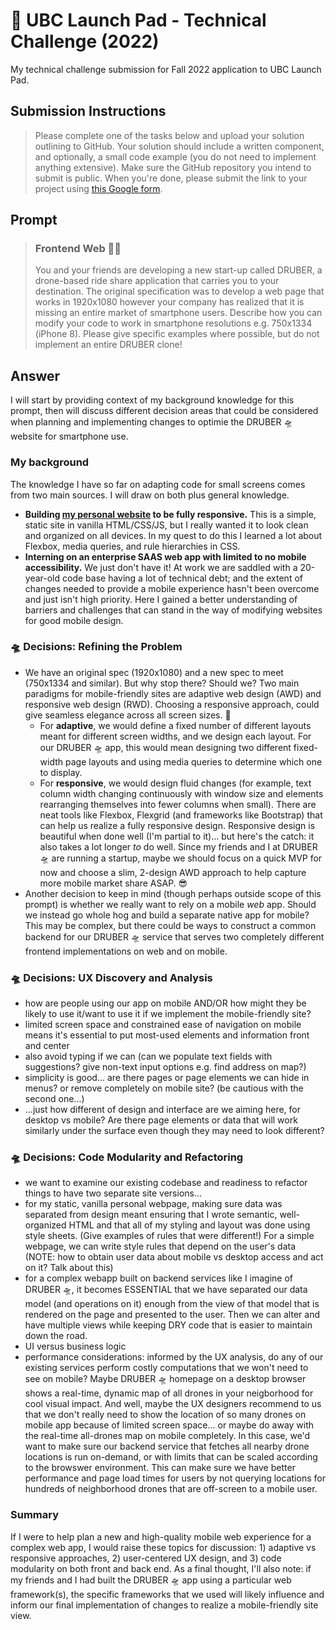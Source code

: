 # 🚀 UBC Launch Pad - Technical Challenge (2022)
My technical challenge submission for Fall 2022 application to UBC Launch Pad.

## Submission Instructions
> Please complete one of the tasks below and upload your solution outlining to GitHub. Your solution should include a written component, and optionally, a small code example (you do not need to implement anything extensive). Make sure the GitHub repository you intend to submit is public. When you're done, please submit the link to your project using [this Google form](https://forms.gle/asBhJtnGEGtWFggG6).

## Prompt
> ### Frontend Web 👩‍💻
> You and your friends are developing a new start-up called DRUBER, a drone-based ride share application that carries you to your destination. The original specification was to develop a web page that works in 1920x1080 however your company has realized that it is missing an entire market of smartphone users. Describe how you can modify your code to work in smartphone resolutions e.g. 750x1334 (iPhone 8). Please give specific examples where possible, but do not implement an entire DRUBER clone!

## Answer
I will start by providing context of my background knowledge for this prompt, then will discuss different decision areas that could be considered when planning and implementing changes to optimie the DRUBER 🛸 website for smartphone use.

### My background
The knowledge I have so far on adapting code for small screens comes from two main sources. I will draw on both plus general knowledge.
- **Building [my personal website](https://ellenlloyd.ca/) to be fully responsive.** This is a simple, static site in vanilla HTML/CSS/JS, but I really wanted it to look clean and organized on all devices. In my quest to do this I learned a lot about Flexbox, media queries, and rule hierarchies in CSS.
- **Interning on an enterprise SAAS web app with limited to no mobile accessibility.** We just don't have it! At work we are saddled with a 20-year-old code base having a lot of technical debt; and the extent of changes needed to provide a mobile experience hasn't been overcome and just isn't high priority. Here I gained a better understanding of barriers and challenges that can stand in the way of modifying websites for good mobile design. 

### 🛸 Decisions: Refining the Problem
- We have an original spec (1920x1080) and a new spec to meet (750x1334 and similar). But why stop there? Should we? Two main paradigms for mobile-friendly sites are adaptive web design (AWD) and responsive web design (RWD). Choosing a responsive approach, could give seamless elegance across all screen sizes. 👀
  - For **adaptive**, we would define a fixed number of different layouts meant for different screen widths, and we design each layout. For our DRUBER 🛸 app, this would mean designing two different fixed-width page layouts and using media queries to determine which one to display.
  - For **responsive**, we would design fluid changes (for example, text column width changing continuously with window size and elements rearranging themselves into fewer columns when small). There are neat tools like Flexbox, Flexgrid (and frameworks like Bootstrap) that can help us realize a fully responsive design. Responsive design is beautiful when done well (I'm partial to it)... but here's the catch: it also takes a lot longer _to_ do well. Since my friends and I at DRUBER 🛸 are running a startup, maybe we should focus on a quick MVP for now and choose a slim, 2-design AWD approach to help capture more mobile market share ASAP. 😎
- Another decision to keep in mind (though perhaps outside scope of this prompt) is whether we really want to rely on a mobile _web_ app. Should we instead go whole hog and build a separate native app for mobile? This may be complex, but there could be ways to construct a common backend for our DRUBER 🛸 service that serves two completely different frontend implementations on web and on mobile.

### 🛸 Decisions: UX Discovery and Analysis
- how are people using our app on mobile AND/OR how might they be likely to use it/want to use it if we implement the mobile-friendly site?
- limited screen space and constrained ease of navigation on mobile means it's essential to put most-used elements and information front and center
- also avoid typing if we can (can we populate text fields with suggestions? give non-text input options e.g. find address on map?)
- simplicity is good... are there pages or page elements we can hide in menus? or remove completely on mobile site? (be cautious with the second one...)
- ...just how different of design and interface are we aiming here, for desktop vs mobile? Are there page elements or data that will work similarly under the surface even though they may need to look different?

### 🛸 Decisions: Code Modularity and Refactoring
- we want to examine our existing codebase and readiness to refactor things to have two separate site versions... 
- for my static, vanilla personal webpage, making sure data was separated from design meant ensuring that I wrote semantic, well-organized HTML and that all of my styling and layout was done using style sheets. (Give examples of rules that were different!) For a simple webpage, we can write style rules that depend on the user's data (NOTE: how to obtain user data about mobile vs desktop access and act on it? Talk about this)
- for a complex webapp built on backend services like I imagine of DRUBER 🛸, it becomes ESSENTIAL that we have separated our data model (and operations on it) enough from the view of that model that is rendered on the page and presented to the user. Then we can alter and have multiple views while keeping DRY code that is easier to maintain down the road.
- UI versus business logic
- performance considerations: informed by the UX analysis, do any of our existing services perform costly computations that we won't need to see on mobile? Maybe DRUBER 🛸 homepage on a desktop browser shows a real-time, dynamic map of all drones in your neigborhood for cool visual impact. And well, maybe the UX designers recommend to us that we don't really need to show the location of so many drones on mobile app because of limited screen space... or maybe do away with the real-time all-drones map on mobile completely. In this case, we'd want to make sure our backend service that fetches all nearby drone locations is run on-demand, or with limits that can be scaled according to the browswer environment. This can make sure we have better performance and page load times for users by not querying locations for hundreds of neighborhood drones that are off-screen to a mobile user.

### Summary
If I were to help plan a new and high-quality mobile web experience for a complex web app, I would raise these topics for discussion: 1) adaptive vs responsive approaches, 2) user-centered UX design, and 3) code modularity on both front and back end. As a final thought, I'll also note: if my friends and I had built the DRUBER 🛸 app using a particular web framework(s), the specific frameworks that we used will likely influence and inform our final implementation of changes to realize a mobile-friendly site view. 
